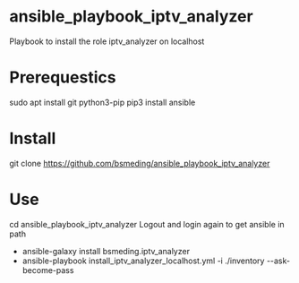# ansible_playbook_iptv_analyzer
Playbook to install the role iptv_analyzer on localhost


# Prerequestics
sudo apt install git python3-pip
pip3 install ansible

# Install
git clone https://github.com/bsmeding/ansible_playbook_iptv_analyzer


# Use
cd ansible_playbook_iptv_analyzer
Logout and login again to get ansible in path
* ansible-galaxy install bsmeding.iptv_analyzer
* ansible-playbook install_iptv_analyzer_localhost.yml -i ./inventory --ask-become-pass
